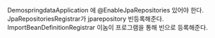 
DemospringdataApplication 에 @EnableJpaRepositories 있어야 한다.
JpaRepositoriesRegistrar가 jparepository 빈등록해준다.
ImportBeanDefinitionRegistrar 이놈이 프로그램을 통해 빈으로 등록해준다.



